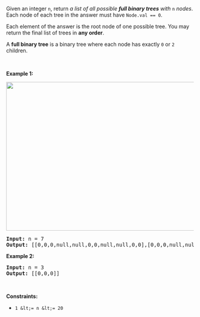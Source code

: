 Given an integer `` n ``, return _a list of all possible __full binary trees__ with_ `` n `` _nodes_. Each node of each tree in the answer must have `` Node.val == 0 ``.

Each element of the answer is the root node of one possible tree. You may return the final list of trees in __any order__.

A __full binary tree__ is a binary tree where each node has exactly `` 0 `` or `` 2 `` children.

&nbsp;

__Example 1:__

<img alt="" src="https://s3-lc-upload.s3.amazonaws.com/uploads/2018/08/22/fivetrees.png" style="width: 700px; height: 400px;"/>

<pre>
<strong>Input:</strong> n = 7
<strong>Output:</strong> [[0,0,0,null,null,0,0,null,null,0,0],[0,0,0,null,null,0,0,0,0],[0,0,0,0,0,0,0],[0,0,0,0,0,null,null,null,null,0,0],[0,0,0,0,0,null,null,0,0]]
</pre>

__Example 2:__

<pre>
<strong>Input:</strong> n = 3
<strong>Output:</strong> [[0,0,0]]
</pre>

&nbsp;

__Constraints:__

*   `` 1 &lt;= n &lt;= 20 ``